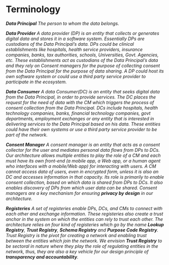 # Terminology

**_Data Principal_**
_The person to whom the data belongs._

**_Data Provider_**
_A data provider (DP) is an entity that collects or generates digital data and stores it in a software system. Essentially DPs are custodians of the Data Principal’s data. DPs could be clinical establishments like hospitals, health service providers, insurance companies, banks, tax authorities, schools, Universities, Govt. Agencies, etc. These establishments act as custodians of the Data Principal’s data and they rely on Consent managers for the purpose of collecting consent from the Data Principal for the purpose of data sharing.  A DP could host its own software system or could use a third party service provider to participate in the ecosystem._

**_Data Consumer_**
_A data Consumer(DC) is an entity that seeks digital data from the Data Principal, in order to provide services. The DC places the request for the need of data with the CM which triggers the process of consent collection from the Data Principal. DCs include hospitals, health technology companies, banks, financial technology companies, govt departments, employment exchanges or any entity that is interested in delivering services to the Data Principal based on his data. These entities could have their own systems or use a third party service provider to be part of the network._

**_Consent Manager_**
_A consent manager is an entity that acts as a consent collector for the user and mediates personal data flows from DPs to DCs. Our architecture allows multiple entities to play the role of a CM and each must have its own front-end (a mobile app, a Web app, or a human agent who interfaces with a mobile/Web app) for interacting with users. A CM cannot access data of users, even in encrypted form, unless it is also an DC and accesses information in that capacity. Its role is primarily to enable consent collection, based on which data is shared from DPs to DCs. It also enables discovery of DPs from which user data can be shared. Consent managers are a key mechanism for ensuring **privacy by design** in our architecture._

**_Registeries_**
_A set of registeries enable DPs, DCs, and CMs to connect with each other and exchange information. These registeries also create a trust anchor in the system on which the entities can rely to trust each other. The architecture relies on four kind of registeries which go by the name **Lookup Registry**, **Trust Registry**, **Schema Registry** and **Purpose Code Registry**.
Trust Registry is the pivot for creating a network and enabling trust between the entities which join the network. We envision **Trust Registry** to be sectoral in nature where they play the role of regulating entities in the network, thus, they are also a key vehicle for our design principle of **transparency and accountability**._